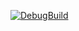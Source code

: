 [![DebugBuild](https://github.com/oharaAoi/DirectX12/actions/workflows/DebugBuild.yml/badge.svg)](https://github.com/oharaAoi/DirectX12/actions/workflows/DebugBuild.yml)
